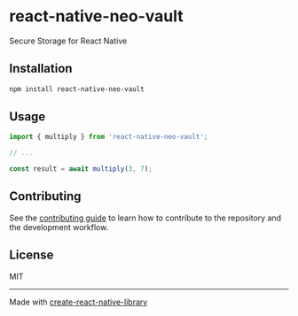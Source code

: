 # react-native-neo-vault

Secure Storage for React Native

## Installation

```sh
npm install react-native-neo-vault
```

## Usage

```js
import { multiply } from 'react-native-neo-vault';

// ...

const result = await multiply(3, 7);
```

## Contributing

See the [contributing guide](CONTRIBUTING.md) to learn how to contribute to the repository and the development workflow.

## License

MIT

---

Made with [create-react-native-library](https://github.com/callstack/react-native-builder-bob)
